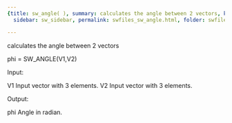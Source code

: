 ```yaml
---
{title: sw_angle( ), summary: calculates the angle between 2 vectors, keywords: sample,
  sidebar: sw_sidebar, permalink: swfiles_sw_angle.html, folder: swfiles, mathjax: 'true'}

---
```

calculates the angle between 2 vectors
 
phi = SW_ANGLE(V1,V2)
 
Input:
 
V1    Input vector with 3 elements.
V2    Input vector with 3 elements.
 
Output:
 
phi   Angle in radian.
 
